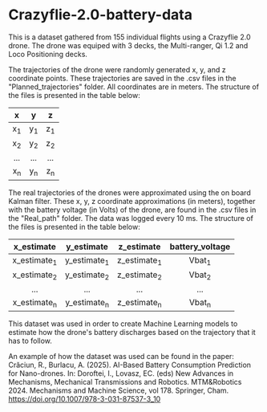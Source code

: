 # Crazyflie-2.0-battery-data

This is a dataset gathered from 155 individual flights using a Crazyflie 2.0 drone. The drone was equiped with 3 decks, the Multi-ranger, Qi 1.2 and Loco Positioning decks. 

The trajectories of the drone were randomly generated x, y, and z coordinate points. These trajectories are saved in the .csv files in the "Planned_trajectories" folder. All coordinates are in meters. The structure of the files is presented in the table below:

| x | y | z |
| :--: | :--: | :--:|
| x<sub>1</sub> | y<sub>1</sub> | z<sub>1</sub>  |
| x<sub>2</sub> | y<sub>2</sub>| z<sub>2</sub>  |
| ... | ... | ... |
| x<sub>n</sub> | y<sub>n</sub> | z<sub>n</sub>|

The real trajectories of the drones were approximated using the on board Kalman filter. These x, y, z coordinate approximations (in meters), together with the battery voltage (in Volts) of the drone, are found in the .csv files in the "Real_path" folder. The data was logged every 10 ms. The structure of the files is presented in the table below:

| x_estimate | y_estimate | z_estimate | battery_voltage |
| :--: | :--: | :--:| :--: |
| x_estimate<sub>1</sub> | y_estimate<sub>1</sub> | z_estimate<sub>1</sub>  | Vbat<sub>1</sub> |
| x_estimate<sub>2</sub> | y_estimate<sub>2</sub>| z_estimate<sub>2</sub>  | Vbat<sub>2</sub> |
| ... | ... | ... | ... |
| x_estimate<sub>n</sub> | y_estimate<sub>n</sub> | z_estimate<sub>n</sub>| Vbat<sub>n</sub>|


This dataset was used in order to create Machine Learning models to estimate how the drone's battery discharges based on the trajectory that it has to follow.


An example of how the dataset was used can be found in the paper: Crăciun, R., Burlacu, A. (2025). AI-Based Battery Consumption Prediction for Nano-drones. In: Doroftei, I., Lovasz, EC. (eds) New Advances in Mechanisms, Mechanical Transmissions and Robotics. MTM&Robotics 2024. Mechanisms and Machine Science, vol 178. Springer, Cham. https://doi.org/10.1007/978-3-031-87537-3_10

